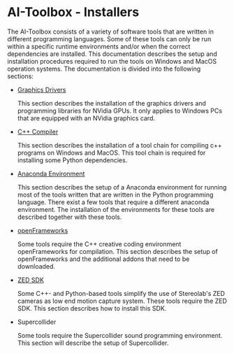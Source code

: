 # AI-Toolbox - Installers

The AI-Toolbox consists of a variety of software tools that are written in different programming languages. Some of these tools can only be run within a specific runtime environments and/or when the correct dependencies are installed. This documentation describes the setup and installation procedures required to run the tools on Windows and MacOS operation systems. The documentation is divided into the following sections:

- [Graphics Drivers](README_graphics.md)

  This section describes the installation of the graphics drivers and programming libraries for NVidia GPUs. It only applies to Windows PCs that are equipped with an NVidia graphics card.

- [C++ Compiler](README_cplusplus_compiler.md)

  This section describes the installation of a tool chain for compiling c++ programs on Windows and MacOS. This tool chain is required for installing some Python dependencies. 

- [Anaconda Environment](README_anaconda.md)

  This section describes the setup of a Anaconda environment for running most of the tools written that are written in the Python programming language. There exist a few tools that require a different anaconda environment. The installation of the environments for these tools are described together with these tools.

- [openFrameworks](README_openframeworks.md)

  Some tools require the C++ creative coding environment openFrameworks for compilation. This section describes the setup of openFrameworks and the additional addons that need to be downloaded. 

- [ZED SDK](README_zed_sdk.md)

  Some C++- and Python-based tools simplify the use of Stereolab's ZED cameras as low end motion capture system. These tools require the ZED SDK. This section describes how  to install this SDK.
  
- Supercollider

  Some tools require the Supercollider sound programming environment. This section will describe the setup of Supercollider.

